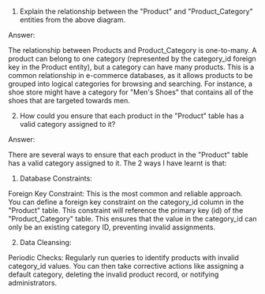 1. Explain the relationship between the "Product" and "Product_Category" entities from the above diagram.


Answer:

The relationship between Products and Product_Category is one-to-many. A product can belong to one category (represented by the category_id foreign key in the Product entity), but a category can have many products. This is a common relationship in e-commerce databases, as it allows products to be grouped into logical categories for browsing and searching. For instance, a shoe store might have a category for "Men's Shoes" that contains all of the shoes that are targeted towards men.


2. How could you ensure that each product in the "Product" table has a valid category assigned to it?

Answer:

There are several ways to ensure that each product in the "Product" table has a valid category assigned to it. The 2 ways I have learnt is that:

1. Database Constraints:

Foreign Key Constraint: This is the most common and reliable approach. You can define a foreign key constraint on the category_id column in the "Product" table. This constraint will reference the primary key (id) of the "Product_Category" table. This ensures that the value in the category_id can only be an existing category ID, preventing invalid assignments.

2. Data Cleansing:

Periodic Checks: Regularly run queries to identify products with invalid category_id values. You can then take corrective actions like assigning a default category, deleting the invalid product record, or notifying administrators.